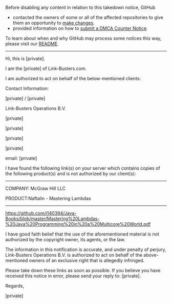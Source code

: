 Before disabling any content in relation to this takedown notice, GitHub
- contacted the owners of some or all of the affected repositories to give them an opportunity to [make changes](https://docs.github.com/en/github/site-policy/dmca-takedown-policy#a-how-does-this-actually-work).
- provided information on how to [submit a DMCA Counter Notice](https://docs.github.com/en/articles/guide-to-submitting-a-dmca-counter-notice).

To learn about when and why GitHub may process some notices this way, please visit our [README](https://github.com/github/dmca/blob/master/README.md#anatomy-of-a-takedown-notice).

---

Hi, this is [private].

I am the [private] of Link-Busters.com.

I am authorized to act on behalf of the below-mentioned clients:

Contact Information:

[private] / [private]

Link-Busters Operations B.V.

[private]

[private]

[private]

[private]

email: [private]

I have found the following link(s) on your server which contains copies of the following product(s) and is not authorized by our client(s):  

-----------------------------------------------------  

COMPANY: McGraw Hill LLC  

PRODUCT:Naftalin - Mastering Lambdas  

-----------------------------------------------------  

https://github.com/i140394/Java-Books/blob/master/Mastering%20Lambdas-%20Java%20Programming%20in%20a%20Multicore%20World.pdf   

I have good faith belief that the use of the aforementioned material is not authorized by the copyright owner, its agents, or the law.

The information in this notification is accurate, and under penalty of perjury, Link-Busters Operations B.V. is authorized to act on behalf of the above-mentioned owners of an exclusive right that is allegedly infringed.

Please take down these links as soon as possible. If you believe you have received this notice in error, please send your reply to: [private].

Regards,

[private]
